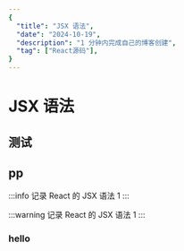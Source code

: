 ```yaml
---
{
  "title": "JSX 语法",
  "date": "2024-10-19",
  "description": "1 分钟内完成自己的博客创建",
  "tag": ["React源码"],
}
---
```


# JSX 语法

## 测试

## pp

:::info
记录 React 的 JSX 语法 1
:::

:::warning
记录 React 的 JSX 语法 1
:::

### hello
